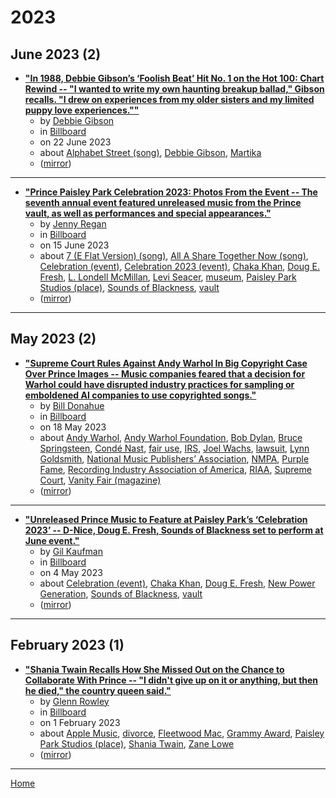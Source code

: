 # 2023

## June 2023 (2)

 - [**"In 1988, Debbie Gibson’s ‘Foolish Beat’ Hit No. 1 on the Hot 100: Chart Rewind -- "I wanted to write my own haunting breakup ballad," Gibson recalls. "I drew on experiences from my older sisters and my limited puppy love experiences.""**](https://www.billboard.com/lists/debbie-gibson-foolish-beat-number-one-1988-chart-rewind/alphabet-street-prince/)
    - by [Debbie Gibson](../../../authors/debbie-gibson/index.md)
    - in [Billboard](../../../publications/a-e/billboard/index.md)
    - on 22 June 2023
    - about [Alphabet Street (song)](../../../topics/song/alphabet-street/index.md), [Debbie Gibson](../../../topics/debbie-gibson/index.md), [Martika](../../../topics/martika/index.md)
    - ([mirror](https://web.archive.org/web/*/https://www.billboard.com/lists/debbie-gibson-foolish-beat-number-one-1988-chart-rewind/alphabet-street-prince/))

----

 - [**"Prince Paisley Park Celebration 2023: Photos From the Event -- The seventh annual event featured unreleased music from the Prince vault, as well as performances and special appearances."**](https://www.billboard.com/photos/prince-paisley-park-celebration-2023-photos-1235355324/)
    - by [Jenny Regan](../../../authors/jenny-regan/index.md)
    - in [Billboard](../../../publications/a-e/billboard/index.md)
    - on 15 June 2023
    - about [7 (E Flat Version) (song)](../../../topics/song/7-e-flat-version/index.md), [All A Share Together Now (song)](../../../topics/song/all-a-share-together-now/index.md), [Celebration (event)](../../../topics/event/celebration/index.md), [Celebration 2023 (event)](../../../topics/event/celebration-2023/index.md), [Chaka Khan](../../../topics/chaka-khan/index.md), [Doug E. Fresh](../../../topics/doug-e-fresh/index.md), [L. Londell McMillan](../../../topics/l-londell-mcmillan/index.md), [Levi Seacer](../../../topics/levi-seacer/index.md), [museum](../../../topics/museum/index.md), [Paisley Park Studios (place)](../../../topics/place/paisley-park-studios/index.md), [Sounds of Blackness](../../../topics/sounds-of-blackness/index.md), [vault](../../../topics/vault/index.md)
    - ([mirror](https://web.archive.org/web/*/https://www.billboard.com/photos/prince-paisley-park-celebration-2023-photos-1235355324/))

----

## May 2023 (2)

 - [**"Supreme Court Rules Against Andy Warhol In Big Copyright Case Over Prince Images -- Music companies feared that a decision for Warhol could have disrupted industry practices for sampling or emboldened AI companies to use copyrighted songs."**](https://www.billboard.com/pro/andy-warhol-prince-supreme-court-copyright-case-ruling/)
    - by [Bill Donahue](../../../authors/bill-donahue/index.md)
    - in [Billboard](../../../publications/a-e/billboard/index.md)
    - on 18 May 2023
    - about [Andy Warhol](../../../topics/andy-warhol/index.md), [Andy Warhol Foundation](../../../topics/andy-warhol-foundation/index.md), [Bob Dylan](../../../topics/bob-dylan/index.md), [Bruce Springsteen](../../../topics/bruce-springsteen/index.md), [Condé Nast](../../../topics/cond-nast/index.md), [fair use](../../../topics/fair-use/index.md), [IRS](../../../topics/irs/index.md), [Joel Wachs](../../../topics/joel-wachs/index.md), [lawsuit](../../../topics/lawsuit/index.md), [Lynn Goldsmith](../../../topics/lynn-goldsmith/index.md), [National Music Publishers’ Association](../../../topics/national-music-publishers-association/index.md), [NMPA](../../../topics/nmpa/index.md), [Purple Fame](../../../topics/purple-fame/index.md), [Recording Industry Association of America](../../../topics/recording-industry-association-of-america/index.md), [RIAA](../../../topics/riaa/index.md), [Supreme Court](../../../topics/supreme-court/index.md), [Vanity Fair (magazine)](../../../topics/magazine/vanity-fair/index.md)
    - ([mirror](https://web.archive.org/web/*/https://www.billboard.com/pro/andy-warhol-prince-supreme-court-copyright-case-ruling/))

----

 - [**"Unreleased Prince Music to Feature at Paisley Park’s ‘Celebration 2023’ -- D-Nice, Doug E. Fresh, Sounds of Blackness set to perform at June event."**](https://www.billboard.com/music/rb-hip-hop/prince-unreleased-music-paisley-park-celebration-2023-1235321771/)
    - by [Gil Kaufman](../../../authors/gil-kaufman/index.md)
    - in [Billboard](../../../publications/a-e/billboard/index.md)
    - on 4 May 2023
    - about [Celebration (event)](../../../topics/event/celebration/index.md), [Chaka Khan](../../../topics/chaka-khan/index.md), [Doug E. Fresh](../../../topics/doug-e-fresh/index.md), [New Power Generation](../../../topics/new-power-generation/index.md), [Sounds of Blackness](../../../topics/sounds-of-blackness/index.md), [vault](../../../topics/vault/index.md)
    - ([mirror](https://web.archive.org/web/*/https://www.billboard.com/music/rb-hip-hop/prince-unreleased-music-paisley-park-celebration-2023-1235321771/))

----

## February 2023 (1)

 - [**"Shania Twain Recalls How She Missed Out on the Chance to Collaborate With Prince -- "I didn't give up on it or anything, but then he died," the country queen said."**](https://www.billboard.com/music/music-news/shania-twain-prince-collaboration-missed-out-1235209511/)
    - by [Glenn Rowley](../../../authors/glenn-rowley/index.md)
    - in [Billboard](../../../publications/a-e/billboard/index.md)
    - on 1 February 2023
    - about [Apple Music](../../../topics/apple-music/index.md), [divorce](../../../topics/divorce/index.md), [Fleetwood Mac](../../../topics/fleetwood-mac/index.md), [Grammy Award](../../../topics/grammy-award/index.md), [Paisley Park Studios (place)](../../../topics/place/paisley-park-studios/index.md), [Shania Twain](../../../topics/shania-twain/index.md), [Zane Lowe](../../../topics/zane-lowe/index.md)
    - ([mirror](https://web.archive.org/web/*/https://www.billboard.com/music/music-news/shania-twain-prince-collaboration-missed-out-1235209511/))

----

[Home](../index.md)
